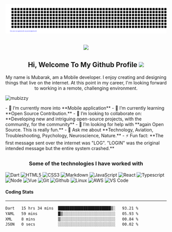 ![gitartwork](gitartwork.svg)
<h2  align='center'><img src="https://media.giphy.com/media/M9gbBd9nbDrOTu1Mqx/giphy.gif" width="230"></h2>
<h2 align="center"> Hi, Welcome To My Github Profile <img src="https://media.giphy.com/media/12oufCB0MyZ1Go/giphy.gif" width="50"></h2>
<p align='center'>My name is Mubarak, am a Mobile developer. I enjoy creating and designing things that live on the internet. At this point in my career, I'm looking forward to working in a remote, challenging environment.</p>
<p align="left"> <img src="https://komarev.com/ghpvc/?username=mubizzy" alt="mubizzy" /> </p>
- 🔭 I’m currently more into **Mobile application**
- 🌱 I’m currently learning **Open Source Contribution.**
- 👯 I’m looking to collaborate on: **Developing new and intriguing open-source projects, with the community, for the community**
- 🤔 I’m looking for help with **again Open Source. This is really fun.**
- 💬 Ask me about **Technology, Aviation, Troubleshooting, Psychology, Neuroscience, Nature.**
- ⚡ Fun fact: **The first message sent over the internet was "LOG". "LOGIN" was the original intended message but the entire system crashed.**

## <h3 align='center'>Some of the technologies I have worked with</h3>

![Dart](https://img.shields.io/badge/dart-%230175C2.svg?style=for-the-badge&logo=dart&logoColor=white)
![HTML5](https://img.shields.io/badge/-HTML5-000000?style=for-the-badge&logo=HTML5)
![CSS3](https://img.shields.io/badge/-CSS3-000000?style=for-the-badge&logo=CSS3)
![Markdown](http://img.shields.io/badge/-Markdown-000000?style=for-the-badge&logo=Markdown&logoColor=magenta)
![JavaScript](https://img.shields.io/badge/-JavaScript-000000?style=for-the-badge&logo=javascript)
![React](https://img.shields.io/badge/-React-000000?style=for-the-badge&logo=react)
![Typescript](https://img.shields.io/badge/-TypeScript-000000?style=for-the-badge&logo=typescript)
![Node](https://img.shields.io/badge/-Nodejs-000000?style=for-the-badge&logo=node.js)
![Vue](https://img.shields.io/badge/-vuejs-000000?style=for-the-badge&logo=vue.js)
![Git](http://img.shields.io/badge/-Git-000000?style=for-the-badge&logo=Git)
![Github](http://img.shields.io/badge/-Github-000000?style=for-the-badge&logo=Github&logoColor=green)
![Linux](http://img.shields.io/badge/-Linux-000000?style=for-the-badge&logo=linux)
![AWS](http://img.shields.io/badge/-AWS-000000?style=for-the-badge&logo=Amazon-aws&logoColor=cyan)
![VS Code](http://img.shields.io/badge/-VS%20Code-000000?style=for-the-badge&logo=Visual-studio-code&logoColor=blue)


#### Coding Stats
---

<!--START_SECTION:waka-->

```txt
Dart   15 hrs 34 mins  ███████████████████████▒░   93.21 %
YAML   59 mins         █▒░░░░░░░░░░░░░░░░░░░░░░░   05.93 %
XML    8 mins          ▒░░░░░░░░░░░░░░░░░░░░░░░░   00.84 %
JSON   0 secs          ░░░░░░░░░░░░░░░░░░░░░░░░░   00.02 %
```

<!--END_SECTION:waka-->




